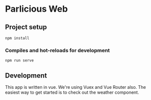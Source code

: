# Parlicious Web

## Project setup
```
npm install
```

### Compiles and hot-reloads for development
```
npm run serve
```


## Development

This app is written in vue. We're using Vuex and Vue Router
also. The easiest way to get started is to check out the
weather component.